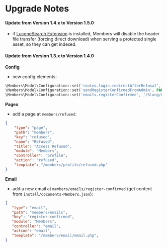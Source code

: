 # Upgrade Notes

#### Update from Version 1.4.x to Version 1.5.0
- if [LuceneSearch Extension](https://github.com/dachcom-digital/pimcore-lucene-search) is installed, Members will disable the header file transfer (forcing direct download) when serving a protected single asset, so they can get indexed. 

#### Update from Version 1.3.x to Version 1.4.0

**Config**  
- new config elements:
```php
\Members\Model\Configuration::set('routes.login.redirectAfterRefusal', '/%lang/members/refused');
\Members\Model\Configuration::set('sendRegisterConfirmedFromAdmin', FALSE);
\Members\Model\Configuration::set('emails.registerConfirmed', '/%lang/members/emails/register-confirmed');
```

**Pages**  
- add a page at `members/refused`:
```json
{
    "type": "page",
    "path": "members",
    "key": "refused",
    "name": "Refused",
    "title": "Access Refused",
    "module": "Members",
    "controller": "profile",
    "action": "refused",
    "template": "/members/profile/refused.php"
}
```

**Email**  
- add a new email at `members/emails/register-confirmed` (get content from `install/documents-Members.json`):
```json
{
   "type": "email",
   "path": "members/emails",
   "key": "register-confirmed",
   "module": "Members",
   "controller": "email",
   "action": "email",
   "template": "/members/email/email.php",
}
```